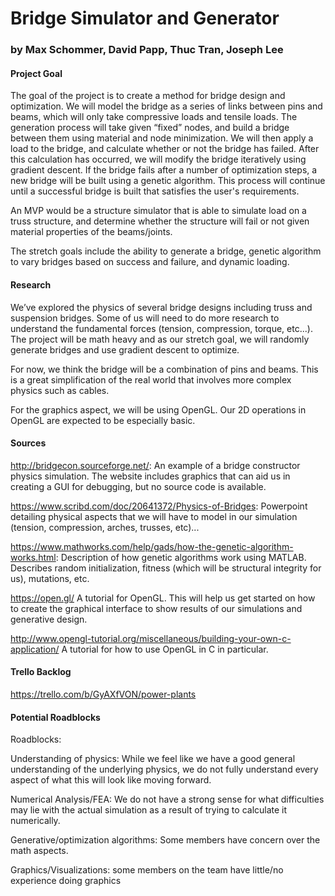 # Bridge Simulator and Generator
### by Max Schommer, David Papp, Thuc Tran, Joseph Lee

#### Project Goal

The goal of the project is to create a method for bridge design and optimization. We will model the bridge as a series of links between pins and beams, which will only take compressive loads and tensile loads. The generation process will take given “fixed” nodes, and build a bridge between them using material and node minimization. We will then apply a load to the bridge, and calculate whether or not the bridge has failed. After this calculation has occurred, we will modify the bridge iteratively using gradient descent. If the bridge fails after a number of optimization steps, a new bridge will be built using a genetic algorithm. This process will continue until a successful bridge is built that satisfies the user's requirements. 

An MVP would be a structure simulator that is able to simulate load on a truss structure, and determine whether the structure will fail or not given material properties of the beams/joints. 

The stretch goals include the ability to generate a bridge, genetic algorithm to vary bridges based on success and failure, and dynamic loading.

#### Research

We’ve explored the physics of several bridge designs including truss and suspension bridges. Some of us will need to do more research to understand the fundamental forces (tension, compression, torque, etc...). The project will be math heavy and as our stretch goal, we will randomly generate bridges and use gradient descent to optimize. 

For now, we think the bridge will be a combination of pins and beams. This is a great simplification of the real world that involves more complex physics such as cables.

For the graphics aspect, we will be using OpenGL. Our 2D operations in OpenGL are expected to be especially basic.

#### Sources
http://bridgecon.sourceforge.net/: An example of a bridge constructor physics simulation. The website includes graphics that can aid us in creating a GUI for debugging, but no source code is available. 

https://www.scribd.com/doc/20641372/Physics-of-Bridges: Powerpoint detailing physical aspects that we will have to model in our simulation (tension, compression, arches, trusses, etc)...

https://www.mathworks.com/help/gads/how-the-genetic-algorithm-works.html: Description of how genetic algorithms work using MATLAB. Describes random initialization, fitness (which will be structural integrity for us), mutations, etc. 

https://open.gl/ A tutorial for OpenGL. This will help us get started on how to create the graphical interface to show results of our simulations and generative design. 

http://www.opengl-tutorial.org/miscellaneous/building-your-own-c-application/ A tutorial for how to use OpenGL in C in particular. 

#### Trello Backlog

https://trello.com/b/GyAXfVON/power-plants

#### Potential Roadblocks

Roadblocks:

Understanding of physics: While we feel like we have a good general understanding of the underlying physics, we do not fully understand every aspect of what this will look like moving forward.

Numerical Analysis/FEA: We do not have a strong sense for what difficulties may lie with the actual simulation as a result of trying to calculate it numerically. 

Generative/optimization algorithms: Some members have concern over the math aspects.

Graphics/Visualizations: some members on the team have little/no experience doing graphics


